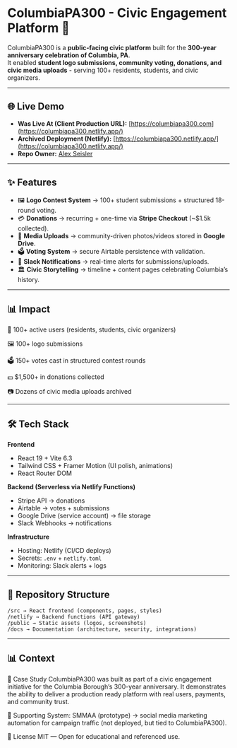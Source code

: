 # ColumbiaPA300 - Civic Engagement Platform 🎉

ColumbiaPA300 is a **public-facing civic platform** built for the **300-year anniversary celebration of Columbia, PA**.  
It enabled **student logo submissions, community voting, donations, and civic media uploads** - serving 100+ residents, students, and civic organizers.

---

## 🌐 Live Demo

- **Was Live At (Client Production URL):** [https://columbiapa300.com](https://columbiapa300.netlify.app/)  
- **Archived Deployment (Netlify):** [https://columbiapa300.netlify.app/](https://columbiapa300.netlify.app/)  
- **Repo Owner:** [Alex Seisler](https://github.com/AlexSeisler)

---

## ✨ Features

- 🖼️ **Logo Contest System** → 100+ student submissions + structured 18-round voting.  
- 💳 **Donations** → recurring + one-time via **Stripe Checkout** (~$1.5k collected).  
- 📂 **Media Uploads** → community-driven photos/videos stored in **Google Drive**.  
- 🗳️ **Voting System** → secure Airtable persistence with validation.  
- 📢 **Slack Notifications** → real-time alerts for submissions/uploads.  
- 🏛️ **Civic Storytelling** → timeline + content pages celebrating Columbia’s history.

---
## 📊 Impact

👥 100+ active users (residents, students, civic organizers)

🖼️ 100+ logo submissions

🗳️ 150+ votes cast in structured contest rounds

💵 $1,500+ in donations collected

📷 Dozens of civic media uploads archived

---

## 🛠 Tech Stack

**Frontend**
- React 19 + Vite 6.3  
- Tailwind CSS + Framer Motion (UI polish, animations)  
- React Router DOM  

**Backend (Serverless via Netlify Functions)**
- Stripe API → donations  
- Airtable → votes + submissions  
- Google Drive (service account) → file storage  
- Slack Webhooks → notifications  

**Infrastructure**
- Hosting: Netlify (CI/CD deploys)  
- Secrets: `.env` + `netlify.toml`  
- Monitoring: Slack alerts + logs  

---

## 📂 Repository Structure
```text
/src → React frontend (components, pages, styles)
/netlify → Backend functions (API gateway)
/public → Static assets (logos, screenshots)
/docs → Documentation (architecture, security, integrations)
```
---

## 📊 Context

📜 Case Study
ColumbiaPA300 was built as part of a civic engagement initiative for the Columbia Borough’s 300-year anniversary.
It demonstrates the ability to deliver a production ready platform with real users, payments, and community trust.

📌 Supporting System: SMMAA (prototype) → social media marketing automation for campaign traffic (not deployed, but tied to ColumbiaPA300).

📄 License
MIT — Open for educational and referenced use.